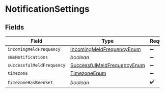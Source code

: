 # NotificationSettings


## Fields

| Field                                                                             | Type                                                                              | Required                                                                          | Description                                                                       |
| --------------------------------------------------------------------------------- | --------------------------------------------------------------------------------- | --------------------------------------------------------------------------------- | --------------------------------------------------------------------------------- |
| `incomingMeldFrequency`                                                           | [IncomingMeldFrequencyEnum](../../models/shared/incomingmeldfrequencyenum.md)     | :heavy_minus_sign:                                                                | N/A                                                                               |
| `smsNotifications`                                                                | *boolean*                                                                         | :heavy_minus_sign:                                                                | N/A                                                                               |
| `successfulMeldFrequency`                                                         | [SuccessfulMeldFrequencyEnum](../../models/shared/successfulmeldfrequencyenum.md) | :heavy_minus_sign:                                                                | N/A                                                                               |
| `timezone`                                                                        | [TimezoneEnum](../../models/shared/timezoneenum.md)                               | :heavy_minus_sign:                                                                | N/A                                                                               |
| `timezoneHasBeenSet`                                                              | *boolean*                                                                         | :heavy_check_mark:                                                                | N/A                                                                               |
